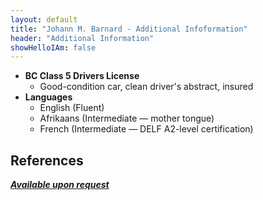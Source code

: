 ```yaml
---
layout: default
title: "Johann M. Barnard - Additional Infoformation"
header: "Additional Information"
showHelloIAm: false
---
```


- **BC Class 5 Drivers License**
  - Good-condition car, clean driver's abstract, insured
- **Languages**
  - English (Fluent)
  - Afrikaans (Intermediate &mdash; mother tongue)
  - French (Intermediate &mdash; DELF A2-level certification)

## References

**_[Available upon request](mailto:johann.b@telus.net?subject=Please%20send%20us%20your%20job%20references)_**
